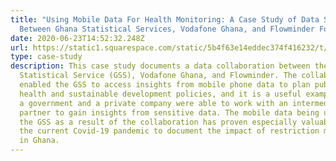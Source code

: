 ```yaml
---
title: "Using Mobile Data For Health Monitoring: A Case Study of Data Sharing
  Between Ghana Statistical Services, Vodafone Ghana, and Flowminder Foundation"
date: 2020-06-23T14:52:32.248Z
url: https://static1.squarespace.com/static/5b4f63e14eddec374f416232/t/5ef206529723f531491dceb0/1592919639048/Ghana+Case+Study_FINAL.pdf
type: case-study
description: This case study documents a data collaboration between the Ghana
  Statistical Service (GSS), Vodafone Ghana, and Flowminder. The collaboration
  enabled the GSS to access insights from mobile phone data to plan public
  health and sustainable development policies, and it is a useful example of how
  a government and a private company were able to work with an intermediary
  partner to gain insights from sensitive data. The mobile data being used by
  the GSS as a result of the collaboration has proven especially valuable during
  the current Covid-19 pandemic to document the impact of restriction measures
  in Ghana.
---
```

